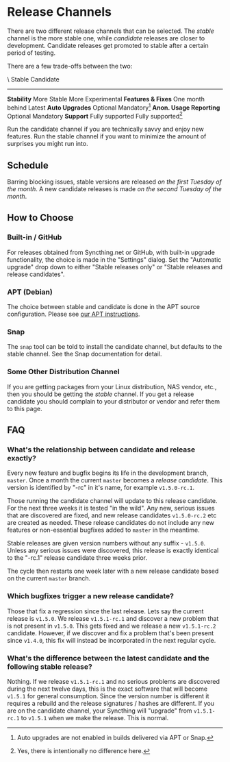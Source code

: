 Release Channels
================

There are two different release channels that can be selected. The
*stable* channel is the more stable one, while *candidate* releases are
closer to development. Candidate releases get promoted to stable after a
certain period of testing.

There are a few trade-offs between the two:

  \\                          Stable             Candidate
  --------------------------- ------------------ ---------------------
  **Stability**               More Stable        More Experimental
  **Features & Fixes**        One month behind   Latest
  **Auto Upgrades**           Optional           Mandatory[^1]
  **Anon. Usage Reporting**   Optional           Mandatory
  **Support**                 Fully supported    Fully supported[^2]

Run the candidate channel if you are technically savvy and enjoy new
features. Run the stable channel if you want to minimize the amount of
surprises you might run into.

Schedule
--------

Barring blocking issues, stable versions are released *on the first
Tuesday of the month*. A new candidate releases is made *on the second
Tuesday of the month*.

How to Choose
-------------

### Built-in / GitHub

For releases obtained from Syncthing.net or GitHub, with built-in
upgrade functionality, the choice is made in the \"Settings\" dialog.
Set the \"Automatic upgrade\" drop down to either \"Stable releases
only\" or \"Stable releases and release candidates\".

### APT (Debian)

The choice between stable and candidate is done in the APT source
configuration. Please see [our APT
instructions](https://apt.syncthing.net/).

### Snap

The `snap` tool can be told to install the candidate channel, but
defaults to the stable channel. See the Snap documentation for detail.

### Some Other Distribution Channel

If you are getting packages from your Linux distribution, NAS vendor,
etc., then you should be getting the *stable* channel. If you get a
release candidate you should complain to your distributor or vendor and
refer them to this page.

FAQ
---

### What\'s the relationship between candidate and release exactly?

Every new feature and bugfix begins its life in the development branch,
`master`. Once a month the current `master` becomes a *release
candidate*. This version is identified by \"-rc\" in it\'s name, for
example `v1.5.0-rc.1`.

Those running the candidate channel will update to this release
candidate. For the next three weeks it is tested \"in the wild\". Any
new, serious issues that are discovered are fixed, and new release
candidates `v1.5.0-rc.2` etc are created as needed. These release
candidates do not include any new features or non-essential bugfixes
added to `master` in the meantime.

Stable releases are given version numbers without any suffix - `v1.5.0`.
Unless any serious issues were discovered, this release is exactly
identical to the \"-rc.1\" release candidate three weeks prior.

The cycle then restarts one week later with a new release candidate
based on the current `master` branch.

### Which bugfixes trigger a new release candidate?

Those that fix a regression since the last release. Lets say the current
release is `v1.5.0`. We release `v1.5.1-rc.1` and discover a new problem
that is not present in `v1.5.0`. This gets fixed and we release a new
`v1.5.1-rc.2` candidate. However, if we discover and fix a problem
that\'s been present since `v1.4.0`, this fix will instead be
incorporated in the next regular cycle.

### What\'s the difference between the latest candidate and the following stable release?

Nothing. If we release `v1.5.1-rc.1` and no serious problems are
discovered during the next twelve days, this is the exact software that
will become `v1.5.1` for general consumption. Since the version number
is different it requires a rebuild and the release signatures / hashes
are different. If you are on the candidate channel, your Syncthing will
\"upgrade\" from `v1.5.1-rc.1` to `v1.5.1` when we make the release.
This is normal.

[^1]: Auto upgrades are not enabled in builds delivered via APT or Snap.

[^2]: Yes, there is intentionally no difference here.
